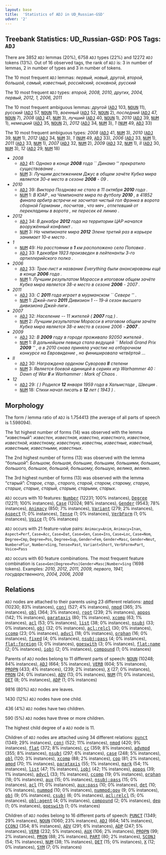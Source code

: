 ```yaml
---
layout: base
title:  'Statistics of ADJ in UD_Russian-GSD'
udver: '2'
---
```


## Treebank Statistics: UD_Russian-GSD: POS Tags: `ADJ`

There are 3852 `ADJ` lemmas (20%), 6758 `ADJ` types (22%) and 12272 `ADJ` tokens (13%).
Out of 16 observed tags, the rank of `ADJ` is: 3 in number of lemmas, 2 in number of types and 3 in number of tokens.

The 10 most frequent `ADJ` lemmas: <em>первый, новый, другой, второй, большой, самый, известный, российский, основной, русский</em>

The 10 most frequent `ADJ` types:  <em>второй, 2008, 2010, других, 2004, первый, 2012, 1, 2006, 2011</em>

The 10 most frequent ambiguous lemmas: <em>другой</em> (<tt><a href="ru_gsd-pos-ADJ.html">ADJ</a></tt> 103, <tt><a href="ru_gsd-pos-NOUN.html">NOUN</a></tt> 11), <em>русский</em> (<tt><a href="ru_gsd-pos-ADJ.html">ADJ</a></tt> 57, <tt><a href="ru_gsd-pos-NOUN.html">NOUN</a></tt> 11), <em>военный</em> (<tt><a href="ru_gsd-pos-ADJ.html">ADJ</a></tt> 52, <tt><a href="ru_gsd-pos-NOUN.html">NOUN</a></tt> 2), <em>последний</em> (<tt><a href="ru_gsd-pos-ADJ.html">ADJ</a></tt> 47, <tt><a href="ru_gsd-pos-NOUN.html">NOUN</a></tt> 7), <em>2008</em> (<tt><a href="ru_gsd-pos-ADJ.html">ADJ</a></tt> 41, <tt><a href="ru_gsd-pos-NUM.html">NUM</a></tt> 3), <em>лучший</em> (<tt><a href="ru_gsd-pos-ADJ.html">ADJ</a></tt> 40, <tt><a href="ru_gsd-pos-NOUN.html">NOUN</a></tt> 1), <em>2010</em> (<tt><a href="ru_gsd-pos-ADJ.html">ADJ</a></tt> 39, <tt><a href="ru_gsd-pos-NUM.html">NUM</a></tt> 1), <em>немецкий</em> (<tt><a href="ru_gsd-pos-ADJ.html">ADJ</a></tt> 35, <tt><a href="ru_gsd-pos-NOUN.html">NOUN</a></tt> 2), <em>2012</em> (<tt><a href="ru_gsd-pos-ADJ.html">ADJ</a></tt> 34, <tt><a href="ru_gsd-pos-NUM.html">NUM</a></tt> 3), <em>1</em> (<tt><a href="ru_gsd-pos-NUM.html">NUM</a></tt> 49, <tt><a href="ru_gsd-pos-ADJ.html">ADJ</a></tt> 33)

The 10 most frequent ambiguous types:  <em>2008</em> (<tt><a href="ru_gsd-pos-ADJ.html">ADJ</a></tt> 41, <tt><a href="ru_gsd-pos-NUM.html">NUM</a></tt> 3), <em>2010</em> (<tt><a href="ru_gsd-pos-ADJ.html">ADJ</a></tt> 39, <tt><a href="ru_gsd-pos-NUM.html">NUM</a></tt> 1), <em>2012</em> (<tt><a href="ru_gsd-pos-ADJ.html">ADJ</a></tt> 34, <tt><a href="ru_gsd-pos-NUM.html">NUM</a></tt> 3), <em>1</em> (<tt><a href="ru_gsd-pos-NUM.html">NUM</a></tt> 49, <tt><a href="ru_gsd-pos-ADJ.html">ADJ</a></tt> 33), <em>2006</em> (<tt><a href="ru_gsd-pos-ADJ.html">ADJ</a></tt> 33, <tt><a href="ru_gsd-pos-NUM.html">NUM</a></tt> 1), <em>2011</em> (<tt><a href="ru_gsd-pos-ADJ.html">ADJ</a></tt> 33, <tt><a href="ru_gsd-pos-NUM.html">NUM</a></tt> 1), <em>2007</em> (<tt><a href="ru_gsd-pos-ADJ.html">ADJ</a></tt> 32, <tt><a href="ru_gsd-pos-NUM.html">NUM</a></tt> 2), <em>2009</em> (<tt><a href="ru_gsd-pos-ADJ.html">ADJ</a></tt> 32, <tt><a href="ru_gsd-pos-NUM.html">NUM</a></tt> 1), <em>II</em> (<tt><a href="ru_gsd-pos-ADJ.html">ADJ</a></tt> 30, <tt><a href="ru_gsd-pos-NUM.html">NUM</a></tt> 3), <em>12</em> (<tt><a href="ru_gsd-pos-ADJ.html">ADJ</a></tt> 29, <tt><a href="ru_gsd-pos-NUM.html">NUM</a></tt> 18)


* <em>2008</em>
  * <tt><a href="ru_gsd-pos-ADJ.html">ADJ</a></tt> 41: <em>Однако в конце <b>2008</b> года `` Динамо &#39;&#39; прекратило существование .</em>
  * <tt><a href="ru_gsd-pos-NUM.html">NUM</a></tt> 3: <em>Лучшим достижением Джус в общем зачёте Кубка мира является 30-е место в сезоне <b>2008</b> - 09 .</em>
* <em>2010</em>
  * <tt><a href="ru_gsd-pos-ADJ.html">ADJ</a></tt> 39: <em>Виктора Позднова не стало в 11 октября <b>2010</b> года .</em>
  * <tt><a href="ru_gsd-pos-NUM.html">NUM</a></tt> 1: <em>В ЮАР , на Чемпионате мира по футболу <b>2010</b> , в 41852 финала арбитр встречи не засчитал чистый гол Фрэнка в ворота сборной Германии , посчитав , что мяч , отлетевший от перекладины в ворота , не пересек её линию .</em>
* <em>2012</em>
  * <tt><a href="ru_gsd-pos-ADJ.html">ADJ</a></tt> 34: <em>В декабре <b>2012</b> года на территории ЦАР начался вооружённый конфликт .</em>
  * <tt><a href="ru_gsd-pos-NUM.html">NUM</a></tt> 3: <em>На чемпионате мира <b>2012</b> Элене третий раз в карьере занимает 10-е место .</em>
* <em>1</em>
  * <tt><a href="ru_gsd-pos-NUM.html">NUM</a></tt> 49: <em>На расстоянии в <b>1</b> км расположено село Поповка .</em>
  * <tt><a href="ru_gsd-pos-ADJ.html">ADJ</a></tt> 33: <em><b>1</b> декабря 1923 произведен в лейтенанты 3-го артиллерийского полка .</em>
* <em>2006</em>
  * <tt><a href="ru_gsd-pos-ADJ.html">ADJ</a></tt> 33: <em>Трек-лист и название Everything были анонсированы ещё в конце <b>2006</b> года .</em>
  * <tt><a href="ru_gsd-pos-NUM.html">NUM</a></tt> 1: <em>Лучшим результатом Морасси в итоговом общем зачёте Кубка мира является 38-е место в сезоне <b>2006</b> - 2007 .</em>
* <em>2011</em>
  * <tt><a href="ru_gsd-pos-ADJ.html">ADJ</a></tt> 33: <em>С <b>2011</b> года играет в мурманском `` Севере &#39;&#39; .</em>
  * <tt><a href="ru_gsd-pos-NUM.html">NUM</a></tt> 1: <em>Джей-лига <b>2011</b> Дивизион 1 -- 19-й сезон высшего дивизиона Джей-лиги .</em>
* <em>2007</em>
  * <tt><a href="ru_gsd-pos-ADJ.html">ADJ</a></tt> 32: <em>Население -- 11 жителей ( <b>2007</b> год ) .</em>
  * <tt><a href="ru_gsd-pos-NUM.html">NUM</a></tt> 2: <em>Лучшим результатом Морасси в итоговом общем зачёте Кубка мира является 38-е место в сезоне 2006 - <b>2007</b> .</em>
* <em>2009</em>
  * <tt><a href="ru_gsd-pos-ADJ.html">ADJ</a></tt> 32: <em>В <b>2009</b> году в городе проживало 92050 жителей .</em>
  * <tt><a href="ru_gsd-pos-NUM.html">NUM</a></tt> 1: <em>В дальнейшем певица стала ведущей `` Melodi Grand Prix <b>2009</b> &#39;&#39; , а в 2010 снова приняла участие на отборочном конкурсе на Евровидение , но финишировала четвёртой ...</em>
* <em>II</em>
  * <tt><a href="ru_gsd-pos-ADJ.html">ADJ</a></tt> 30: <em>Награждена орденом Суворова <b>II</b> степени</em>
  * <tt><a href="ru_gsd-pos-NUM.html">NUM</a></tt> 3: <em>Является боевой единицей в сериях игр Warhammer 40 : Dawn of War <b>II</b> и Warhammer : Mark of Chaos .</em>
* <em>12</em>
  * <tt><a href="ru_gsd-pos-ADJ.html">ADJ</a></tt> 29: <em>( ) Родился <b>12</b> января 1959 года в Хальмстаде , Швеция .</em>
  * <tt><a href="ru_gsd-pos-NUM.html">NUM</a></tt> 18: <em>Стихи начал писать в <b>12</b> лет ( 1943 ) .</em>

## Morphology

The form / lemma ratio of `ADJ` is 1.754413 (the average of all parts of speech is 1.598094).

The 1st highest number of forms (14) was observed with the lemma “известный”: <em>известен, известная, известно, известного, известное, известной, известному, известную, известны, известные, известный, известным, известными, известных</em>.

The 2nd highest number of forms (13) was observed with the lemma “большой”: <em>Большом, большая, большие, большим, большими, больших, большого, большое, большой, большому, большую, велика, велико</em>.

The 3rd highest number of forms (13) was observed with the lemma “старый”: <em>Старое, стар., старого, старой, старом, старому, старую, старше, старые, старый, старым, старыми, старых</em>.

`ADJ` occurs with 10 features: <tt><a href="ru_gsd-feat-Number.html">Number</a></tt> (12231; 100% instances), <tt><a href="ru_gsd-feat-Degree.html">Degree</a></tt> (12211; 100% instances), <tt><a href="ru_gsd-feat-Case.html">Case</a></tt> (12024; 98% instances), <tt><a href="ru_gsd-feat-Gender.html">Gender</a></tt> (9543; 78% instances), <tt><a href="ru_gsd-feat-Animacy.html">Animacy</a></tt> (850; 7% instances), <tt><a href="ru_gsd-feat-Variant.html">Variant</a></tt> (279; 2% instances), <tt><a href="ru_gsd-feat-Aspect.html">Aspect</a></tt> (1; 0% instances), <tt><a href="ru_gsd-feat-Tense.html">Tense</a></tt> (1; 0% instances), <tt><a href="ru_gsd-feat-VerbForm.html">VerbForm</a></tt> (1; 0% instances), <tt><a href="ru_gsd-feat-Voice.html">Voice</a></tt> (1; 0% instances)

`ADJ` occurs with 21 feature-value pairs: `Animacy=Anim`, `Animacy=Inan`, `Aspect=Perf`, `Case=Acc`, `Case=Dat`, `Case=Gen`, `Case=Ins`, `Case=Loc`, `Case=Nom`, `Degree=Cmp`, `Degree=Pos`, `Degree=Sup`, `Gender=Fem`, `Gender=Masc`, `Gender=Neut`, `Number=Plur`, `Number=Sing`, `Tense=Past`, `Variant=Short`, `VerbForm=Part`, `Voice=Pass`

`ADJ` occurs with 60 feature combinations.
The most frequent feature combination is `Case=Gen|Degree=Pos|Gender=Masc|Number=Sing` (1698 tokens).
Examples: <em>2010, 2012, 2011, 2009, первого, 1941, государственного, 2004, 2006, 2008</em>


## Relations

`ADJ` nodes are attached to their parents using 23 different relations: <tt><a href="ru_gsd-dep-amod.html">amod</a></tt> (10230; 83% instances), <tt><a href="ru_gsd-dep-conj.html">conj</a></tt> (527; 4% instances), <tt><a href="ru_gsd-dep-nmod.html">nmod</a></tt> (365; 3% instances), <tt><a href="ru_gsd-dep-obl.html">obl</a></tt> (364; 3% instances), <tt><a href="ru_gsd-dep-root.html">root</a></tt> (239; 2% instances), <tt><a href="ru_gsd-dep-appos.html">appos</a></tt> (142; 1% instances), <tt><a href="ru_gsd-dep-parataxis.html">parataxis</a></tt> (80; 1% instances), <tt><a href="ru_gsd-dep-xcomp.html">xcomp</a></tt> (63; 1% instances), <tt><a href="ru_gsd-dep-acl.html">acl</a></tt> (53; 0% instances), <tt><a href="ru_gsd-dep-list.html">list</a></tt> (38; 0% instances), <tt><a href="ru_gsd-dep-nsubj.html">nsubj</a></tt> (33; 0% instances), <tt><a href="ru_gsd-dep-obj.html">obj</a></tt> (32; 0% instances), <tt><a href="ru_gsd-dep-acl-relcl.html">acl:relcl</a></tt> (30; 0% instances), <tt><a href="ru_gsd-dep-ccomp.html">ccomp</a></tt> (23; 0% instances), <tt><a href="ru_gsd-dep-advcl.html">advcl</a></tt> (18; 0% instances), <tt><a href="ru_gsd-dep-orphan.html">orphan</a></tt> (16; 0% instances), <tt><a href="ru_gsd-dep-fixed.html">fixed</a></tt> (4; 0% instances), <tt><a href="ru_gsd-dep-nsubj-pass.html">nsubj:pass</a></tt> (4; 0% instances), <tt><a href="ru_gsd-dep-flat-foreign.html">flat:foreign</a></tt> (3; 0% instances), <tt><a href="ru_gsd-dep-goeswith.html">goeswith</a></tt> (3; 0% instances), <tt><a href="ru_gsd-dep-flat-name.html">flat:name</a></tt> (2; 0% instances), <tt><a href="ru_gsd-dep-iobj.html">iobj</a></tt> (2; 0% instances), <tt><a href="ru_gsd-dep-compound.html">compound</a></tt> (1; 0% instances)

Parents of `ADJ` nodes belong to 11 different parts of speech: <tt><a href="ru_gsd-pos-NOUN.html">NOUN</a></tt> (10248; 84% instances), <tt><a href="ru_gsd-pos-ADJ.html">ADJ</a></tt> (664; 5% instances), <tt><a href="ru_gsd-pos-VERB.html">VERB</a></tt> (604; 5% instances), <tt><a href="ru_gsd-pos-PROPN.html">PROPN</a></tt> (433; 4% instances),  (239; 2% instances), <tt><a href="ru_gsd-pos-X.html">X</a></tt> (27; 0% instances), <tt><a href="ru_gsd-pos-PRON.html">PRON</a></tt> (24; 0% instances), <tt><a href="ru_gsd-pos-ADV.html">ADV</a></tt> (13; 0% instances), <tt><a href="ru_gsd-pos-NUM.html">NUM</a></tt> (11; 0% instances), <tt><a href="ru_gsd-pos-DET.html">DET</a></tt> (8; 0% instances), <tt><a href="ru_gsd-pos-ADP.html">ADP</a></tt> (1; 0% instances)

9816 (80%) `ADJ` nodes are leaves.

1430 (12%) `ADJ` nodes have one child.

436 (4%) `ADJ` nodes have two children.

590 (5%) `ADJ` nodes have three or more children.

The highest child degree of a `ADJ` node is 11.

Children of `ADJ` nodes are attached using 34 different relations: <tt><a href="ru_gsd-dep-punct.html">punct</a></tt> (1349; 29% instances), <tt><a href="ru_gsd-dep-conj.html">conj</a></tt> (522; 11% instances), <tt><a href="ru_gsd-dep-nmod.html">nmod</a></tt> (420; 9% instances), <tt><a href="ru_gsd-dep-flat.html">flat</a></tt> (372; 8% instances), <tt><a href="ru_gsd-dep-cc.html">cc</a></tt> (359; 8% instances), <tt><a href="ru_gsd-dep-advmod.html">advmod</a></tt> (355; 8% instances), <tt><a href="ru_gsd-dep-nsubj.html">nsubj</a></tt> (297; 6% instances), <tt><a href="ru_gsd-dep-case.html">case</a></tt> (248; 5% instances), <tt><a href="ru_gsd-dep-obl.html">obl</a></tt> (120; 3% instances), <tt><a href="ru_gsd-dep-xcomp.html">xcomp</a></tt> (88; 2% instances), <tt><a href="ru_gsd-dep-cop.html">cop</a></tt> (81; 2% instances), <tt><a href="ru_gsd-dep-amod.html">amod</a></tt> (70; 1% instances), <tt><a href="ru_gsd-dep-parataxis.html">parataxis</a></tt> (55; 1% instances), <tt><a href="ru_gsd-dep-mark.html">mark</a></tt> (54; 1% instances), <tt><a href="ru_gsd-dep-list.html">list</a></tt> (47; 1% instances), <tt><a href="ru_gsd-dep-iobj.html">iobj</a></tt> (42; 1% instances), <tt><a href="ru_gsd-dep-appos.html">appos</a></tt> (39; 1% instances), <tt><a href="ru_gsd-dep-advcl.html">advcl</a></tt> (33; 1% instances), <tt><a href="ru_gsd-dep-ccomp.html">ccomp</a></tt> (19; 0% instances), <tt><a href="ru_gsd-dep-orphan.html">orphan</a></tt> (18; 0% instances), <tt><a href="ru_gsd-dep-aux.html">aux</a></tt> (15; 0% instances), <tt><a href="ru_gsd-dep-nsubj-pass.html">nsubj:pass</a></tt> (15; 0% instances), <tt><a href="ru_gsd-dep-acl.html">acl</a></tt> (11; 0% instances), <tt><a href="ru_gsd-dep-aux-pass.html">aux:pass</a></tt> (10; 0% instances), <tt><a href="ru_gsd-dep-det.html">det</a></tt> (10; 0% instances), <tt><a href="ru_gsd-dep-nummod.html">nummod</a></tt> (10; 0% instances), <tt><a href="ru_gsd-dep-nummod-gov.html">nummod:gov</a></tt> (9; 0% instances), <tt><a href="ru_gsd-dep-obj.html">obj</a></tt> (9; 0% instances), <tt><a href="ru_gsd-dep-csubj.html">csubj</a></tt> (6; 0% instances), <tt><a href="ru_gsd-dep-acl-relcl.html">acl:relcl</a></tt> (5; 0% instances), <tt><a href="ru_gsd-dep-obl-agent.html">obl:agent</a></tt> (4; 0% instances), <tt><a href="ru_gsd-dep-compound.html">compound</a></tt> (2; 0% instances), <tt><a href="ru_gsd-dep-dep.html">dep</a></tt> (1; 0% instances), <tt><a href="ru_gsd-dep-goeswith.html">goeswith</a></tt> (1; 0% instances)

Children of `ADJ` nodes belong to 16 different parts of speech: <tt><a href="ru_gsd-pos-PUNCT.html">PUNCT</a></tt> (1349; 29% instances), <tt><a href="ru_gsd-pos-NOUN.html">NOUN</a></tt> (1060; 23% instances), <tt><a href="ru_gsd-pos-ADJ.html">ADJ</a></tt> (664; 14% instances), <tt><a href="ru_gsd-pos-CCONJ.html">CCONJ</a></tt> (354; 8% instances), <tt><a href="ru_gsd-pos-ADV.html">ADV</a></tt> (291; 6% instances), <tt><a href="ru_gsd-pos-ADP.html">ADP</a></tt> (247; 5% instances), <tt><a href="ru_gsd-pos-VERB.html">VERB</a></tt> (232; 5% instances), <tt><a href="ru_gsd-pos-AUX.html">AUX</a></tt> (106; 2% instances), <tt><a href="ru_gsd-pos-PROPN.html">PROPN</a></tt> (99; 2% instances), <tt><a href="ru_gsd-pos-PRON.html">PRON</a></tt> (88; 2% instances), <tt><a href="ru_gsd-pos-PART.html">PART</a></tt> (80; 2% instances), <tt><a href="ru_gsd-pos-SCONJ.html">SCONJ</a></tt> (54; 1% instances), <tt><a href="ru_gsd-pos-NUM.html">NUM</a></tt> (38; 1% instances), <tt><a href="ru_gsd-pos-DET.html">DET</a></tt> (15; 0% instances), <tt><a href="ru_gsd-pos-X.html">X</a></tt> (12; 0% instances), <tt><a href="ru_gsd-pos-SYM.html">SYM</a></tt> (7; 0% instances)

